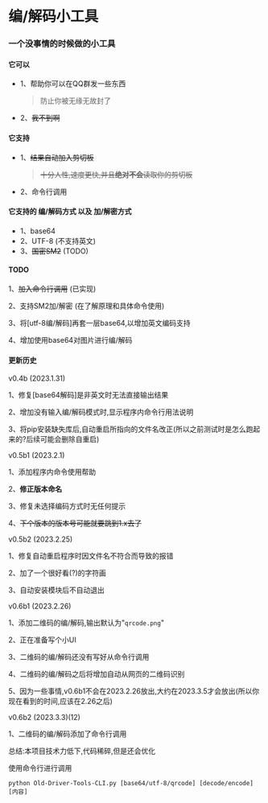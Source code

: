 # 编/解码小工具

### 一个没事情的时候做的小工具

#### 它可以

- 1、帮助你可以在QQ群发一些东西
    > 防止你被无缘无故封了
- 2、~~我不到啊~~

#### 它支持

- 1、~~结果自动加入剪切板~~
    > ~~十分人性,速度更快,并且**绝对不会**读取你的剪切板~~
- 2、命令行调用

#### 它支持的 编/解码方式 以及 加/解密方式

- 1、base64
- 2、UTF-8 (不支持英文)
- 3、~~国密SM2~~ (TODO)

#### TODO

1、~~加入命令行调用~~ (已实现)

2、支持SM2加/解密 (在了解原理和具体命令使用)

3、将[utf-8编/解码]再套一层base64,以增加英文编码支持

4、增加使用base64对图片进行编/解码

#### 更新历史

v0.4b (2023.1.31)

1、修复[base64解码]是非英文时无法直接输出结果

2、增加没有输入编/解码模式时,显示程序内命令行用法说明

3、将pip安装缺失库后,自动重启所指向的文件名改正(所以之前测试时是怎么跑起来的?后续可能会删除自重启)

v0.5b1 (2023.2.1)

1、添加程序内命令使用帮助

2、**修正版本命名**

3、修复未选择编码方式时无任何提示

4、~~下个版本的版本号可能就要跳到1.x去了~~

v0.5b2 (2023.2.25)

1、修复自动重启程序时因文件名不符合而导致的报错

2、加了一个很好看(?)的字符画

3、自动安装模块后不自动退出

v0.6b1 (2023.2.26)

1、添加二维码的编/解码,输出默认为"`qrcode.png`"

2、正在准备写个小UI

3、二维码的编/解码还没有写好从命令行调用

4、二维码的编/解码之后将增加自动从网页的二维码识别

5、因为一些事情,v0.6b1不会在2023.2.26放出,大约在2023.3.5才会放出(所以你现在看到的时间,应该在2.26之后)

v0.6b2 (2023.3.3)(12)

1、二维码的编/解码添加了命令行调用

总结:本项目技术力低下,代码稀碎,但是还会优化

使用命令行进行调用

``python Old-Driver-Tools-CLI.py [base64/utf-8/qrcode] [decode/encode] [内容] ``